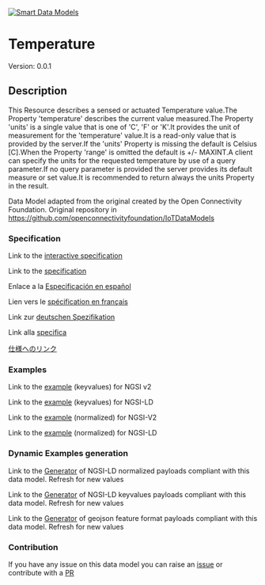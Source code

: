 [![Smart Data Models](https://smartdatamodels.org/wp-content/uploads/2022/01/SmartDataModels_logo.png "Logo")](https://smartdatamodels.org)
# Temperature
Version: 0.0.1

## Description 

This Resource describes a sensed or actuated Temperature value.The Property 'temperature' describes the current value measured.The Property 'units' is a single value that is one of 'C', 'F' or 'K'.It provides the unit of measurement for the 'temperature' value.It is a read-only value that is provided by the server.If the 'units' Property is missing the default is Celsius [C].When the Property 'range' is omitted the default is +/- MAXINT.A client can specify the units for the requested temperature by use of a query parameter.If no query parameter is provided the server provides its default measure or set value.It is recommended to return always the units Property in the result.

Data Model adapted from the original created by the Open Connectivity Foundation. Original repository in https://github.com/openconnectivityfoundation/IoTDataModels
### Specification

Link to the [interactive specification](https://swagger.lab.fiware.org/?url=https://smart-data-models.github.io/dataModel.OCF/Temperature/swagger.yaml)

Link to the [specification](https://github.com/smart-data-models/dataModel.OCF/blob/master/Temperature/doc/spec.md)

Enlace a la [Especificación en español](https://github.com/smart-data-models/dataModel.OCF/blob/master/Temperature/doc/spec_ES.md)

Lien vers le [spécification en français](https://github.com/smart-data-models/dataModel.OCF/blob/master/Temperature/doc/spec_FR.md)

Link zur [deutschen Spezifikation](https://github.com/smart-data-models/dataModel.OCF/blob/master/Temperature/doc/spec_DE.md)

Link alla [specifica](https://github.com/smart-data-models/dataModel.OCF/blob/master/Temperature/doc/spec_IT.md)

[仕様へのリンク](https://github.com/smart-data-models/dataModel.OCF/blob/master/Temperature/doc/spec_JA.md)
### Examples

Link to the [example](https://smart-data-models.github.io/dataModel.OCF/Temperature/examples/example.json) (keyvalues) for NGSI v2

Link to the [example](https://smart-data-models.github.io/dataModel.OCF/Temperature/examples/example.jsonld) (keyvalues) for NGSI-LD

Link to the [example](https://smart-data-models.github.io/dataModel.OCF/Temperature/examples/example-normalized.json) (normalized) for NGSI-V2

Link to the [example](https://smart-data-models.github.io/dataModel.OCF/Temperature/examples/example-normalized.jsonld) (normalized) for NGSI-LD
### Dynamic Examples generation

Link to the [Generator](https://smartdatamodels.org/extra/ngsi-ld_generator.php?schemaUrl=https://raw.githubusercontent.com/smart-data-models/dataModel.OCF/master/Temperature/schema.json&email=info@smartdatamodels.org) of NGSI-LD normalized payloads compliant with this data model. Refresh for new values

Link to the [Generator](https://smartdatamodels.org/extra/ngsi-ld_generator_keyvalues.php?schemaUrl=https://raw.githubusercontent.com/smart-data-models/dataModel.OCF/master/Temperature/schema.json&email=info@smartdatamodels.org) of NGSI-LD keyvalues payloads compliant with this data model. Refresh for new values

Link to the [Generator](https://smartdatamodels.org/extra/geojson_features_generator.php?schemaUrl=https://raw.githubusercontent.com/smart-data-models/dataModel.OCF/master/Temperature/schema.json&email=info@smartdatamodels.org) of geojson feature format payloads compliant with this data model. Refresh for new values
### Contribution

 If you have any issue on this data model you can raise an [issue](https://github.com/smart-data-models/dataModel.OCF/issues)  or contribute with a [PR](https://github.com/smart-data-models/dataModel.OCF/pulls)